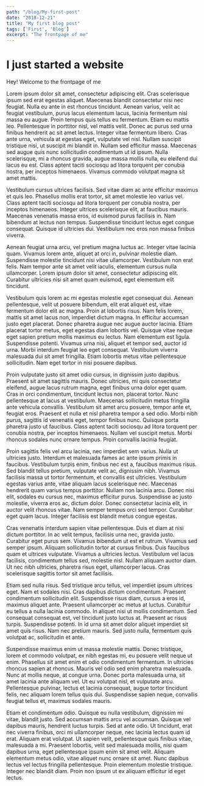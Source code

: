 ```yaml
---
path: "/blog/My-first-post"
date: "2018-12-21"
title: "My first blog post"
tags: ['First', 'Blog']
excerpt: "The frontpage of me" 
---
```


# I just started a website
Hey! Welcome to the frontpage of me



Lorem ipsum dolor sit amet, consectetur adipiscing elit. Cras scelerisque ipsum sed erat egestas aliquet. Maecenas blandit consectetur nisi nec feugiat. Nulla eu ante in est rhoncus tincidunt. Aenean varius, velit ac feugiat vestibulum, purus lacus elementum lacus, lacinia fermentum nisl massa eu augue. Proin tempus quis tellus eu fermentum. Etiam eu mattis leo. Pellentesque in porttitor nisl, vel mattis velit. Donec ac purus sed urna finibus hendrerit ac sit amet lectus. Integer vitae fermentum libero. Cras ante urna, vehicula at egestas eget, vulputate vel nisl. Nullam suscipit tristique nisi, ut suscipit mi blandit in. Nullam sed efficitur massa. Maecenas sed augue quis nunc sollicitudin condimentum ut id ipsum. Nulla scelerisque, mi a rhoncus gravida, augue massa mollis nulla, eu eleifend dui lacus eu est. Class aptent taciti sociosqu ad litora torquent per conubia nostra, per inceptos himenaeos. Vivamus commodo volutpat magna sit amet mattis.

Vestibulum cursus ultrices facilisis. Sed vitae diam ac ante efficitur maximus et quis leo. Phasellus mollis erat tortor, sit amet molestie leo varius vel. Class aptent taciti sociosqu ad litora torquent per conubia nostra, per inceptos himenaeos. Integer ultrices scelerisque elit, at faucibus mauris. Maecenas venenatis massa eros, id euismod purus facilisis in. Nam bibendum at lectus non tempus. Suspendisse tincidunt lectus eget congue consequat. Quisque id ultricies dui. Vestibulum nec eros non massa finibus viverra.

Aenean feugiat urna arcu, vel pretium magna luctus ac. Integer vitae lacinia quam. Vivamus lorem ante, aliquet at orci in, pulvinar molestie diam. Suspendisse molestie tincidunt nisi vitae ullamcorper. Vestibulum non erat felis. Nam tempor ante sit amet velit iaculis, elementum cursus nulla ullamcorper. Lorem ipsum dolor sit amet, consectetur adipiscing elit. Curabitur ultricies nisi sit amet quam euismod, eget elementum elit tincidunt.

Vestibulum quis lorem ac mi egestas molestie eget consequat dui. Aenean pellentesque, velit ut posuere bibendum, elit erat aliquet est, vitae fermentum dolor elit ac magna. Proin at lobortis risus. Nam felis lorem, mattis sit amet lacus non, imperdiet dictum magna. In efficitur accumsan justo eget placerat. Donec pharetra augue nec augue auctor lacinia. Etiam placerat tortor metus, eget egestas diam lobortis vel. Quisque vitae neque eget sapien pretium mollis maximus eu lectus. Nam elementum est ligula. Suspendisse potenti. Vivamus urna nisi, aliquet et tempor sed, auctor id urna. Morbi interdum feugiat leo eget consequat. Vestibulum viverra malesuada dui sit amet fringilla. Etiam lobortis metus vitae pellentesque sollicitudin. Nam eget tortor in nisi posuere dapibus.

Proin vulputate justo sit amet odio cursus, in dignissim justo dapibus. Praesent sit amet sagittis mauris. Donec ultricies, mi quis consectetur eleifend, augue lacus rutrum magna, eget finibus urna dolor eget quam. Cras in orci condimentum, tincidunt lectus non, placerat tortor. Nunc pellentesque at lacus at vestibulum. Maecenas sollicitudin metus fringilla ante vehicula convallis. Vestibulum sit amet arcu posuere, tempor ante et, feugiat eros. Praesent et nulla et nisl pharetra tempor a sed odio. Morbi nibh purus, sagittis id venenatis eget, tempor finibus nunc. Quisque porta pharetra justo ut faucibus. Class aptent taciti sociosqu ad litora torquent per conubia nostra, per inceptos himenaeos. Nullam vel suscipit metus. Morbi rhoncus sodales nunc ornare tempus. Proin convallis lacinia feugiat.

Proin sagittis felis vel arcu lacinia, nec imperdiet sem varius. Nulla ut ultricies justo. Interdum et malesuada fames ac ante ipsum primis in faucibus. Vestibulum turpis enim, finibus nec est a, faucibus maximus risus. Sed blandit tellus pretium, vulputate velit ac, dignissim nibh. Vivamus facilisis massa ut tortor fermentum, et convallis est ultricies. Vestibulum egestas varius ante, vitae aliquam lacus scelerisque nec. Maecenas hendrerit quam varius tempus porttitor. Nullam non lacinia arcu. Donec nisi elit, sodales eu cursus nec, maximus efficitur purus. Suspendisse ac justo molestie, viverra eros ac, dictum dolor. Donec consectetur lacinia elit, in auctor velit rhoncus vitae. Nam semper tempus orci sed tempor. Curabitur eget quam lacus. Integer facilisis est blandit metus congue egestas.

Cras venenatis interdum sapien vitae pellentesque. Duis et diam at nisi dictum porttitor. In ac velit tempus, facilisis urna nec, gravida justo. Curabitur eget purus sem. Vivamus bibendum ut est et rutrum. Vivamus sed semper ipsum. Aliquam sollicitudin tortor at cursus finibus. Duis faucibus quam et ultrices vulputate. Vivamus a ultricies lectus. Vestibulum vel lacus facilisis, condimentum tellus sed, molestie nisl. Nullam aliquam auctor diam. Ut nec nibh ultricies, pharetra risus eget, ullamcorper lacus. Cras scelerisque sagittis tortor sit amet facilisis.

Etiam sed nulla risus. Sed tristique arcu tellus, vel imperdiet ipsum ultrices eget. Nam et sodales nisi. Cras dapibus dictum condimentum. Praesent condimentum sollicitudin elit. Suspendisse risus diam, cursus a eros id, maximus aliquet ante. Praesent ullamcorper ac metus at luctus. Curabitur eu tellus a nulla lacinia commodo. In aliquet nisi ut mollis condimentum. Sed consequat consequat est, vel tincidunt justo luctus at. Praesent ac risus turpis. Suspendisse potenti. In id urna sit amet dolor aliquet imperdiet sit amet quis risus. Nam nec pretium mauris. Sed justo nulla, fermentum quis volutpat ac, sollicitudin et ante.

Suspendisse maximus enim ut massa molestie mattis. Donec tristique, lorem et commodo volutpat, ex nibh egestas mi, eu posuere velit neque ut enim. Phasellus sit amet enim et odio condimentum fermentum. In ultricies rhoncus sapien at rhoncus. Mauris vel odio sed enim pharetra malesuada. Nunc at mollis neque, at congue urna. Donec porta malesuada urna, sit amet lacinia ante aliquam vel. Ut eu volutpat nisl, et vulputate arcu. Pellentesque pulvinar, lectus et lacinia consequat, augue tortor tincidunt felis, nec aliquam lorem tellus quis dui. Suspendisse sapien neque, convallis feugiat tellus et, maximus sodales mauris.

Etiam et condimentum odio. Quisque eu nulla vestibulum, dignissim mi vitae, blandit justo. Sed accumsan mattis arcu vel accumsan. Quisque vel dapibus mauris, hendrerit luctus turpis. Sed at ante odio. Ut tincidunt, erat nec viverra finibus, orci mi ullamcorper neque, nec lacinia lectus quam id erat. Aliquam erat volutpat. Ut sapien velit, pellentesque quis finibus vitae, malesuada a mi. Praesent lobortis, velit sed malesuada mollis, nisi quam dapibus urna, eget pellentesque ipsum enim sit amet velit. Aliquam elementum metus odio, vitae aliquet nunc ornare sit amet. Nunc dapibus lectus vel lectus fringilla pellentesque. Proin elementum molestie tristique. Integer nec blandit diam. Proin non ipsum ut ex aliquam efficitur id eget lectus. 